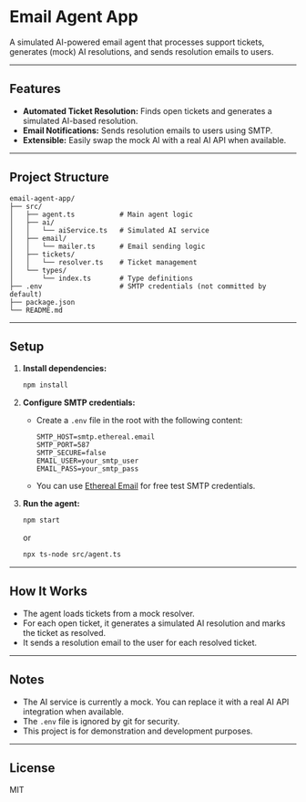 # Email Agent App

A simulated AI-powered email agent that processes support tickets, generates (mock) AI resolutions, and sends resolution emails to users.

---

## Features

- **Automated Ticket Resolution:** Finds open tickets and generates a simulated AI-based resolution.
- **Email Notifications:** Sends resolution emails to users using SMTP.
- **Extensible:** Easily swap the mock AI with a real AI API when available.

---

## Project Structure

```
email-agent-app/
├── src/
│   ├── agent.ts           # Main agent logic
│   ├── ai/
│   │   └── aiService.ts   # Simulated AI service
│   ├── email/
│   │   └── mailer.ts      # Email sending logic
│   ├── tickets/
│   │   └── resolver.ts    # Ticket management
│   └── types/
│       └── index.ts       # Type definitions
├── .env                   # SMTP credentials (not committed by default)
├── package.json
└── README.md
```

---

## Setup

1. **Install dependencies:**
    ```sh
    npm install
    ```

2. **Configure SMTP credentials:**
    - Create a `.env` file in the root with the following content:
      ```
      SMTP_HOST=smtp.ethereal.email
      SMTP_PORT=587
      SMTP_SECURE=false
      EMAIL_USER=your_smtp_user
      EMAIL_PASS=your_smtp_pass
      ```
    - You can use [Ethereal Email](https://ethereal.email/) for free test SMTP credentials.

3. **Run the agent:**
    ```sh
    npm start
    ```
    or
    ```sh
    npx ts-node src/agent.ts
    ```

---

## How It Works

- The agent loads tickets from a mock resolver.
- For each open ticket, it generates a simulated AI resolution and marks the ticket as resolved.
- It sends a resolution email to the user for each resolved ticket.

---

## Notes

- The AI service is currently a mock. You can replace it with a real AI API integration when available.
- The `.env` file is ignored by git for security.
- This project is for demonstration and development purposes.

---

## License

MIT